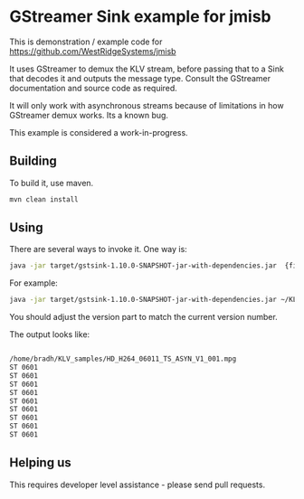 # GStreamer Sink example for jmisb

This is demonstration / example code for <https://github.com/WestRidgeSystems/jmisb>

It uses GStreamer to demux the KLV stream, before passing that to a Sink that decodes it and outputs the message
type. Consult the GStreamer documentation and source code as required.

It will only work with asynchronous streams because of limitations in how GStreamer demux works. Its a known bug.

This example is considered a work-in-progress.

## Building

To build it, use maven.

``` sh
mvn clean install
```

## Using

There are several ways to invoke it. One way is:

``` sh
java -jar target/gstsink-1.10.0-SNAPSHOT-jar-with-dependencies.jar  {filename}
```

For example:

``` sh
java -jar target/gstsink-1.10.0-SNAPSHOT-jar-with-dependencies.jar ~/KLV_samples/HD_H264_06011_TS_ASYN_V1_001.mpg
```

You should adjust the version part to match the current version number.

The output looks like:

``` txt

/home/bradh/KLV_samples/HD_H264_06011_TS_ASYN_V1_001.mpg
ST 0601
ST 0601
ST 0601
ST 0601
ST 0601
ST 0601
ST 0601
ST 0601
ST 0601
```

## Helping us

This requires developer level assistance - please send pull requests.

